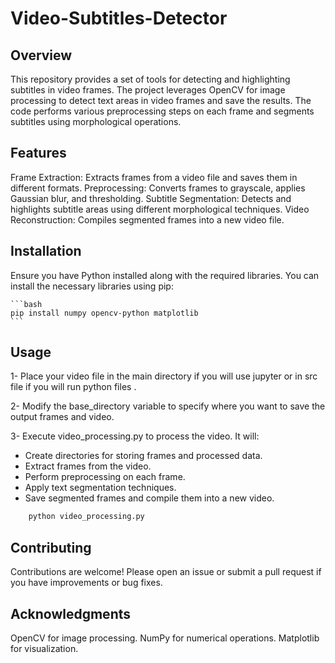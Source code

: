 # Video-Subtitles-Detector
## Overview
This repository provides a set of tools for detecting and highlighting subtitles in video frames. The project leverages OpenCV for image processing to detect text areas in video frames and save the results. The code performs various preprocessing steps on each frame and segments subtitles using morphological operations.

## Features
Frame Extraction: Extracts frames from a video file and saves them in different formats.
Preprocessing: Converts frames to grayscale, applies Gaussian blur, and thresholding.
Subtitle Segmentation: Detects and highlights subtitle areas using different morphological techniques.
Video Reconstruction: Compiles segmented frames into a new video file.
## Installation
Ensure you have Python installed along with the required libraries. You can install the necessary libraries using pip:

    ```bash
    pip install numpy opencv-python matplotlib
    ```
## Usage
1- Place your video file in the main directory if you will use jupyter or in src file if you will run python files .

2- Modify the base_directory variable to specify where you want to save the output frames and video.

3- Execute video_processing.py to process the video. It will:

* Create directories for storing frames and processed data.
* Extract frames from the video.
* Perform preprocessing on each frame.
* Apply text segmentation techniques.
* Save segmented frames and compile them into a new video.
```bash
    python video_processing.py
```


## Contributing
Contributions are welcome! Please open an issue or submit a pull request if you have improvements or bug fixes.

## Acknowledgments
OpenCV for image processing.
NumPy for numerical operations.
Matplotlib for visualization.
